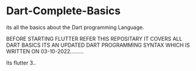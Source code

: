 # Dart-Complete-Basics
its all the basics about the Dart programming Language.

BEFORE STARTING FLUTTER REFER THIS REPOSITARY IT COVERS ALL DART BASICS ITS AN UPDATED DART PROGRAMMING SYNTAX 
WHICH IS WRITTEN ON 03-10-2022.........

Its flutter 3..
